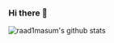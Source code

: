 ### Hi there 👋

![raad1masum's github stats](https://github-readme-stats.vercel.app/api?username=raad1masum&title_color=00e5ee&text_color=ffffff&bg_color=23262f)
